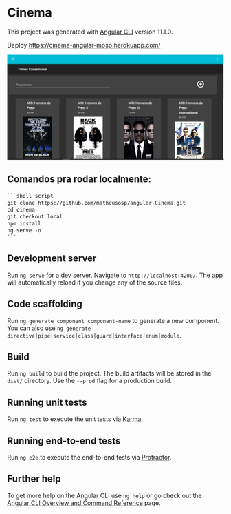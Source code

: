 # Cinema

This project was generated with [Angular CLI](https://github.com/angular/angular-cli) version 11.1.0.

Deploy
https://cinema-angular-mosp.herokuapp.com/

![Foo](https://raw.githubusercontent.com/matheusosp/angular-Cinema/main/Cinema%20management%20.jpg)


## Comandos pra rodar localmente:

```
​```shell script
git clone https://github.com/matheusosp/angular-Cinema.git
cd cinema
git checkout local
npm install
ng serve -o 
​```
```



## Development server

Run `ng serve` for a dev server. Navigate to `http://localhost:4200/`. The app will automatically reload if you change any of the source files.

## Code scaffolding

Run `ng generate component component-name` to generate a new component. You can also use `ng generate directive|pipe|service|class|guard|interface|enum|module`.

## Build

Run `ng build` to build the project. The build artifacts will be stored in the `dist/` directory. Use the `--prod` flag for a production build.

## Running unit tests

Run `ng test` to execute the unit tests via [Karma](https://karma-runner.github.io).

## Running end-to-end tests

Run `ng e2e` to execute the end-to-end tests via [Protractor](http://www.protractortest.org/).

## Further help

To get more help on the Angular CLI use `ng help` or go check out the [Angular CLI Overview and Command Reference](https://angular.io/cli) page.
